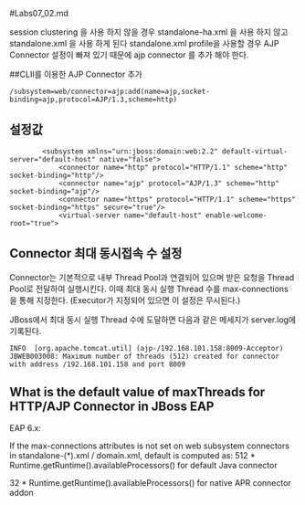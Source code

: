 #Labs07_02.md

session clustering 을 사용 하지 않을 경우 standalone-ha.xml 을 사용 하지 않고 standalone.xml 을 사용 하게 된다
standalone.xml profile을 사용할 경우 AJP Connector 설정이 빠져 있기 때문에 ajp connector 를 추가 해야 한다.

##CLII를 이용한 AJP Connector 추가

```
/subsystem=web/connector=ajp:add(name=ajp,socket-binding=ajp,protocol=AJP/1.3,scheme=http)
```

## 설정값

```
        <subsystem xmlns="urn:jboss:domain:web:2.2" default-virtual-server="default-host" native="false">
            <connector name="http" protocol="HTTP/1.1" scheme="http" socket-binding="http"/>
            <connector name="ajp" protocol="AJP/1.3" scheme="http" socket-binding="ajp"/>
            <connector name="https" protocol="HTTP/1.1" scheme="https" socket-binding="https" secure="true"/>
            <virtual-server name="default-host" enable-welcome-root="true">

```

## Connector 최대 동시접속 수 설정
Connector는 기본적으로 내부 Thread Pool과 연결되어 있으며 받은 요청을 Thread Pool로 전달하여 실행시킨다.
이때 최대 동시 실행 Thread 수를 max-connections 을 통해 지정한다. (Executor가 지정되어 있으면 이 설정은 무시된다.)
 
JBoss에서 최대 동시 실행 Thread 수에 도달하면 다음과 같은 메세지가 server.log에 기록된다.
```
INFO  [org.apache.tomcat.util] (ajp-/192.168.101.158:8009-Acceptor) JBWEB003008: Maximum number of threads (512) created for connector with address /192.168.101.158 and port 8009
```

## What is the default value of maxThreads for HTTP/AJP Connector in JBoss EAP

EAP 6.x:

If the max-connections attributes is not set on web subsystem connectors in standalone-(*).xml / domain.xml, default is computed as:
512 * Runtime.getRuntime().availableProcessors() for default Java connector

32 * Runtime.getRuntime().availableProcessors() for native APR connector addon
